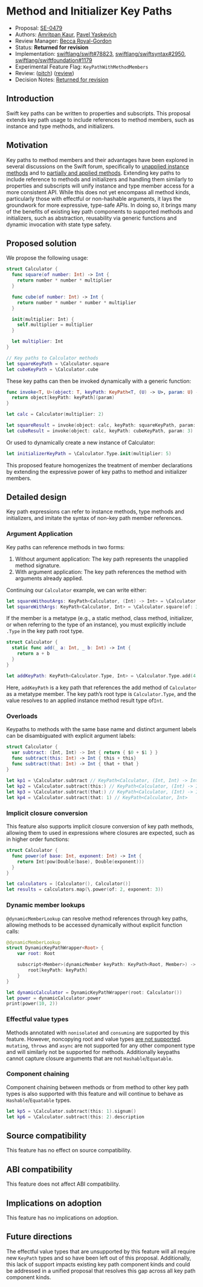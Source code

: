 # Method and Initializer Key Paths

* Proposal: [SE-0479](0479-method-and-initializer-keypaths.md)
* Authors: [Amritpan Kaur](https://github.com/amritpan), [Pavel Yaskevich](https://github.com/xedin)
* Review Manager: [Becca Royal-Gordon](https://github.com/beccadax)
* Status: **Returned for revision**
* Implementation: [swiftlang/swift#78823](https://github.com/swiftlang/swift/pull/78823), [swiftlang/swiftsyntax#2950](https://github.com/swiftlang/swift-syntax/pull/2950), [swiftlang/swiftfoundation#1179](https://github.com/swiftlang/swift-foundation/pull/1179) 
* Experimental Feature Flag: `KeyPathWithMethodMembers`
* Review: ([pitch](https://forums.swift.org/t/pitch-method-key-paths/76678)) ([review](https://forums.swift.org/t/se-0479-method-and-initializer-key-paths/79457))
* Decision Notes: [Returned for revision](https://forums.swift.org/t/returned-for-revision-se-0479-method-and-initializer-key-paths/80262)

## Introduction

Swift key paths can be written to properties and subscripts. This proposal extends key path usage to include references to method members, such as instance and type methods, and initializers.

## Motivation

Key paths to method members and their advantages have been explored in several discussions on the Swift forum, specifically to [unapplied instance methods](https://forums.swift.org/t/allow-key-paths-to-reference-unapplied-instance-methods/35582) and to [partially and applied methods](https://forums.swift.org/t/pitch-allow-keypaths-to-represent-functions/67630). Extending key paths to include reference to methods and initializers and handling them similarly to properties and subscripts will unify instance and type member access for a more consistent API. While this does not yet encompass all method kinds, particularly those with effectful or non-hashable arguments, it lays the groundwork for more expressive, type-safe APIs. In doing so, it brings many of the benefits of existing key path components to supported methods and initializers, such as abstraction, reusability via generic functions and dynamic invocation with state type safety. 

## Proposed solution

We propose the following usage:

```swift
struct Calculator {
  func square(of number: Int) -> Int {
    return number * number * multiplier
  }

  func cube(of number: Int) -> Int {
    return number * number * number * multiplier
  }

  init(multiplier: Int) {
    self.multiplier = multiplier
  }

  let multiplier: Int
}

// Key paths to Calculator methods
let squareKeyPath = \Calculator.square
let cubeKeyPath = \Calculator.cube
```

These key paths can then be invoked dynamically with a generic function:

```swift
func invoke<T, U>(object: T, keyPath: KeyPath<T, (U) -> U>, param: U) -> U {
  return object[keyPath: keyPath](param)
}

let calc = Calculator(multiplier: 2)

let squareResult = invoke(object: calc, keyPath: squareKeyPath, param: 3)
let cubeResult = invoke(object: calc, keyPath: cubeKeyPath, param: 3)
```

Or used to dynamically create a new instance of Calculator:

```swift
let initializerKeyPath = \Calculator.Type.init(multiplier: 5)
```

This proposed feature homogenizes the treatment of member declarations by extending the expressive power of key paths to method and initializer members.

## Detailed design

Key path expressions can refer to instance methods, type methods and initializers, and imitate the syntax of non-key path member references.

### Argument Application

Key paths can reference methods in two forms:

1. Without argument application: The key path represents the unapplied method signature.
2. With argument application: The key path references the method with arguments already applied.

Continuing our `Calculator` example, we can write either:

```swift
let squareWithoutArgs: KeyPath<Calculator, (Int) -> Int> = \Calculator.square
let squareWithArgs: KeyPath<Calculator, Int> = \Calculator.square(of: 3)
```

If the member is a metatype (e.g., a static method, class method, initializer, or when referring to the type of an instance), you must explicitly include `.Type` in the key path root type.

```swift
struct Calculator {
  static func add(_ a: Int, _ b: Int) -> Int {
    return a + b
  }
}

let addKeyPath: KeyPath<Calculator.Type, Int> = \Calculator.Type.add(4, 5)
```

Here, `addKeyPath` is a key path that references the add method of `Calculator` as a metatype member. The key path’s root type is `Calculator.Type`, and the value resolves to an applied instance method result type of`Int`. 

### Overloads

Keypaths to methods with the same base name and distinct argument labels can be disambiguated with explicit  argument labels:

```swift
struct Calculator {
  var subtract: (Int, Int) -> Int { return { $0 + $1 } }
  func subtract(this: Int) -> Int { this + this}
  func subtract(that: Int) -> Int { that + that }
}
  
let kp1 = \Calculator.subtract // KeyPath<Calculator, (Int, Int) -> Int
let kp2 = \Calculator.subtract(this:) // KeyPath<Calculator, (Int) -> Int>
let kp3 = \Calculator.subtract(that:) // KeyPath<Calculator, (Int) -> Int>
let kp4 = \Calculator.subtract(that: 1) // KeyPath<Calculator, Int>
```

### Implicit closure conversion

This feature also supports implicit closure conversion of key path methods, allowing them to used in expressions where closures are expected, such as in higher order functions: 

```swift
struct Calculator {
  func power(of base: Int, exponent: Int) -> Int {
    return Int(pow(Double(base), Double(exponent)))
  }
}

let calculators = [Calculator(), Calculator()]
let results = calculators.map(\.power(of: 2, exponent: 3))
```

### Dynamic member lookups

`@dynamicMemberLookup` can resolve method references through key paths, allowing methods to be accessed dynamically without explicit function calls:

```swift
@dynamicMemberLookup
struct DynamicKeyPathWrapper<Root> {
    var root: Root

    subscript<Member>(dynamicMember keyPath: KeyPath<Root, Member>) -> Member {
        root[keyPath: keyPath]
    }
}

let dynamicCalculator = DynamicKeyPathWrapper(root: Calculator())
let power = dynamicCalculator.power
print(power(10, 2))
```

### Effectful value types

Methods annotated with `nonisolated` and `consuming` are supported by this feature. However, noncopying root and value types [are not supported](https://github.com/swiftlang/swift-evolution/blob/main/proposals/0437-noncopyable-stdlib-primitives.md#additional-future-work). `mutating`, `throws` and `async` are not supported for any other component type and will similarly not be supported for methods. Additionally keypaths cannot capture closure arguments that are not `Hashable`/`Equatable`.

### Component chaining

Component chaining between methods or from method to other key path types is also supported with this feature and will continue to behave as `Hashable`/`Equatable` types.

```swift
let kp5 = \Calculator.subtract(this: 1).signum()  
let kp6 = \Calculator.subtract(this: 2).description
```

## Source compatibility

This feature has no effect on source compatibility.

## ABI compatibility

This feature does not affect ABI compatibility.

## Implications on adoption

This feature has no implications on adoption.

## Future directions

The effectful value types that are unsupported by this feature will all require new `KeyPath` types and so have been left out of this proposal. Additionally, this lack of support impacts existing key path component kinds and could be addressed in a unified proposal that resolves this gap across all key path component kinds. 
